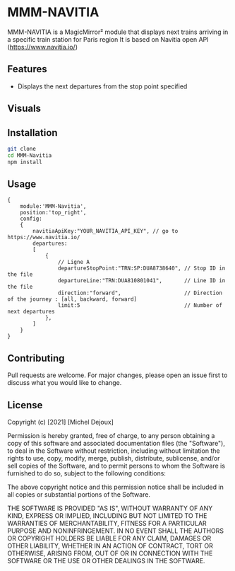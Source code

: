 # MMM-NAVITIA

MMM-NAVITIA is a MagicMirror² module that displays next trains arriving in a specific train station for Paris region
It is based on Navitia open API (https://www.navitia.io/)

## Features
* Displays the next departures from the stop point specified

## Visuals

## Installation

```bash
git clone
cd MMM-Navitia
npm install
```

## Usage

```
{
    module:'MMM-Navitia',
    position:'top_right',
    config: 
    {
        navitiaApiKey:"YOUR_NAVITIA_API_KEY", // go to https://www.navitia.io/
        departures:
        [
            {
                // Ligne A
                departureStopPoint:"TRN:SP:DUA8738640", // Stop ID in the file
                departureLine:"TRN:DUA810801041",       // Line ID in the file
                direction:"forward",                    // Direction of the journey : [all, backward, forward]
                limit:5                                 // Number of next departures 
            },
        ]
    }
}
```


## Contributing
Pull requests are welcome. For major changes, please open an issue first to discuss what you would like to change.

## License
Copyright (c) [2021] [Michel Dejoux]

Permission is hereby granted, free of charge, to any person obtaining a copy
of this software and associated documentation files (the "Software"), to deal
in the Software without restriction, including without limitation the rights
to use, copy, modify, merge, publish, distribute, sublicense, and/or sell
copies of the Software, and to permit persons to whom the Software is
furnished to do so, subject to the following conditions:

The above copyright notice and this permission notice shall be included in all
copies or substantial portions of the Software.

THE SOFTWARE IS PROVIDED "AS IS", WITHOUT WARRANTY OF ANY KIND, EXPRESS OR
IMPLIED, INCLUDING BUT NOT LIMITED TO THE WARRANTIES OF MERCHANTABILITY,
FITNESS FOR A PARTICULAR PURPOSE AND NONINFRINGEMENT. IN NO EVENT SHALL THE
AUTHORS OR COPYRIGHT HOLDERS BE LIABLE FOR ANY CLAIM, DAMAGES OR OTHER
LIABILITY, WHETHER IN AN ACTION OF CONTRACT, TORT OR OTHERWISE, ARISING FROM,
OUT OF OR IN CONNECTION WITH THE SOFTWARE OR THE USE OR OTHER DEALINGS IN THE
SOFTWARE.